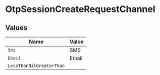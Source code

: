 # OtpSessionCreateRequestChannel


## Values

| Name                     | Value                    |
| ------------------------ | ------------------------ |
| `Sms`                    | SMS                      |
| `Email`                  | Email                    |
| `LessThanNilGreaterThan` | <nil>                    |